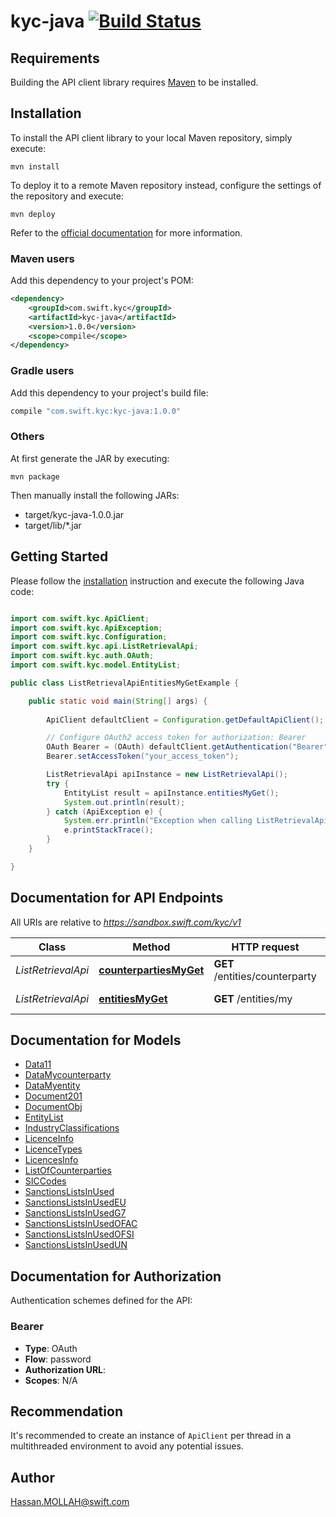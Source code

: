 # kyc-java [![Build Status](https://travis-ci.com/swiftinc/kyc-java.svg?branch=master)](https://travis-ci.com/swiftinc/kyc-java)

## Requirements

Building the API client library requires [Maven](https://maven.apache.org/) to be installed.

## Installation

To install the API client library to your local Maven repository, simply execute:

```shell
mvn install
```

To deploy it to a remote Maven repository instead, configure the settings of the repository and execute:

```shell
mvn deploy
```

Refer to the [official documentation](https://maven.apache.org/plugins/maven-deploy-plugin/usage.html) for more information.

### Maven users

Add this dependency to your project's POM:

```xml
<dependency>
    <groupId>com.swift.kyc</groupId>
    <artifactId>kyc-java</artifactId>
    <version>1.0.0</version>
    <scope>compile</scope>
</dependency>
```

### Gradle users

Add this dependency to your project's build file:

```groovy
compile "com.swift.kyc:kyc-java:1.0.0"
```

### Others

At first generate the JAR by executing:

    mvn package

Then manually install the following JARs:

* target/kyc-java-1.0.0.jar
* target/lib/*.jar

## Getting Started

Please follow the [installation](#installation) instruction and execute the following Java code:

```java

import com.swift.kyc.ApiClient;
import com.swift.kyc.ApiException;
import com.swift.kyc.Configuration;
import com.swift.kyc.api.ListRetrievalApi;
import com.swift.kyc.auth.OAuth;
import com.swift.kyc.model.EntityList;

public class ListRetrievalApiEntitiesMyGetExample {

	public static void main(String[] args) {
		
		ApiClient defaultClient = Configuration.getDefaultApiClient();

		// Configure OAuth2 access token for authorization: Bearer
		OAuth Bearer = (OAuth) defaultClient.getAuthentication("Bearer");
		Bearer.setAccessToken("your_access_token");

		ListRetrievalApi apiInstance = new ListRetrievalApi();
		try {
		    EntityList result = apiInstance.entitiesMyGet();
		    System.out.println(result);
		} catch (ApiException e) {
		    System.err.println("Exception when calling ListRetrievalApi#entitiesMyGet");
		    e.printStackTrace();
		}
	}

}


```

## Documentation for API Endpoints

All URIs are relative to *https://sandbox.swift.com/kyc/v1*

Class | Method | HTTP request | Description
------------ | ------------- | ------------- | -------------
*ListRetrievalApi* | [**counterpartiesMyGet**](docs/ListRetrievalApi.md#counterpartiesMyGet) | **GET** /entities/counterparty | Get My Counterparties
*ListRetrievalApi* | [**entitiesMyGet**](docs/ListRetrievalApi.md#entitiesMyGet) | **GET** /entities/my | Get My Entities


## Documentation for Models

 - [Data11](docs/Data11.md)
 - [DataMycounterparty](docs/DataMycounterparty.md)
 - [DataMyentity](docs/DataMyentity.md)
 - [Document201](docs/Document201.md)
 - [DocumentObj](docs/DocumentObj.md)
 - [EntityList](docs/EntityList.md)
 - [IndustryClassifications](docs/IndustryClassifications.md)
 - [LicenceInfo](docs/LicenceInfo.md)
 - [LicenceTypes](docs/LicenceTypes.md)
 - [LicencesInfo](docs/LicencesInfo.md)
 - [ListOfCounterparties](docs/ListOfCounterparties.md)
 - [SICCodes](docs/SICCodes.md)
 - [SanctionsListsInUsed](docs/SanctionsListsInUsed.md)
 - [SanctionsListsInUsedEU](docs/SanctionsListsInUsedEU.md)
 - [SanctionsListsInUsedG7](docs/SanctionsListsInUsedG7.md)
 - [SanctionsListsInUsedOFAC](docs/SanctionsListsInUsedOFAC.md)
 - [SanctionsListsInUsedOFSI](docs/SanctionsListsInUsedOFSI.md)
 - [SanctionsListsInUsedUN](docs/SanctionsListsInUsedUN.md)


## Documentation for Authorization

Authentication schemes defined for the API:
### Bearer

- **Type**: OAuth
- **Flow**: password
- **Authorization URL**: 
- **Scopes**: N/A


## Recommendation

It's recommended to create an instance of `ApiClient` per thread in a multithreaded environment to avoid any potential issues.

## Author

Hassan.MOLLAH@swift.com

